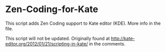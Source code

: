 Zen-Coding-for-Kate
===================

This script adds Zen Coding support to Kate editor (KDE). More info in the file.  

This script will not be updated. Originally found at http://kate-editor.org/2012/01/21/scripting-in-kate/ in the comments. 